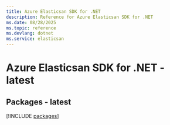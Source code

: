 ```yaml
---
title: Azure Elasticsan SDK for .NET
description: Reference for Azure Elasticsan SDK for .NET
ms.date: 08/28/2025
ms.topic: reference
ms.devlang: dotnet
ms.service: elasticsan
---
```

# Azure Elasticsan SDK for .NET - latest
## Packages - latest
[!INCLUDE [packages](elasticsan-index.md)]